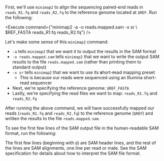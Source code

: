 <script>
import Link from "$components/Link.svelte";
import Execute from "$components/Execute.svelte";
</script>

First, we'll use `minimap2` to align the sequencing paired-end reads in `reads_R1.fq` and `reads_R2.fq` to the reference genome located at `$REF`. Run the following:

<Execute command={"minimap2 -a -o reads.mapped.sam -x sr \ $REF_FASTA reads_R1.fq reads_R2.fq"} />

Let's make some sense of this `minimap2` command:

- `-a` tells `minimap2` that we want it to output the results in the SAM format
- `-o reads.mapped.sam` tells `minimap2` that we want to write the output SAM results to the file `reads.mapped.sam` (rather than printing them to standard output)
- `-x sr` tells `minimap2` that we want to use its **s**hort-**r**ead mapping preset
  - This is because our reads were sequenced using an Illumina short-read sequencer
- Next, we're specifying the reference genome: `$REF_FASTA`
- Lastly, we're specifying the read files we want to map: `reads_R1.fq` and `reads_R2.fq`

After running the above command, we will have successfully mapped our reads (`reads_R1.fq` and `reads_R2.fq`) to the reference genome (`$REF`) and written the results to the file `reads.mapped.sam`.

To see the first few lines of the SAM output file in the human-readable SAM format, run the following:

<Execute command="head -n 5 reads.mapped.sam" />

The first few lines (beginning with `@`) are SAM header lines, and the rest of the lines are SAM alignments, one line per read or mate. See the <Link href="http://samtools.sourceforge.net/SAM1.pdf">SAM specification</Link> for details about how to interpret the SAM file format.

